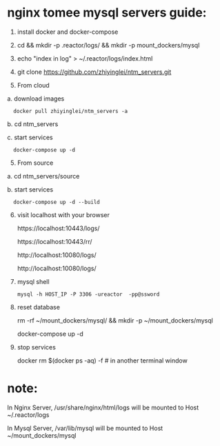  

# nginx tomee mysql servers guide:

1. install docker and docker-compose

2. cd && mkdir -p .reactor/logs/ && mkdir -p mount_dockers/mysql

3. echo "index in log" > ~/.reactor/logs/index.html

4. git clone https://github.com/zhiyinglei/ntm_servers.git

5. From cloud

 a. download images

      docker pull zhiyinglei/ntm_servers -a

 b. cd ntm_servers

 c. start services 

      docker-compose up -d
     
5. From source

 a. cd ntm_servers/source

 b. start services 

      docker-compose up -d --build


6. visit localhost with your browser

   https://localhost:10443/logs/

   https://localhost:10443/rr/
   
   http://localhost:10080/logs/

   http://localhost:10080/logs/


7. mysql shell
   
       mysql -h HOST_IP -P 3306 -ureactor  -pp@ssword

8. reset database
    
    rm -rf ~/mount_dockers/mysql/ && mkdir -p ~/mount_dockers/mysql
    
    docker-compose up -d

9. stop services
    
    docker rm $(docker ps -aq) -f  # in another terminal window


# note: 

   In Nginx Server, /usr/share/nginx/html/logs will be mounted to Host ~/.reactor/logs
   
   In Mysql Server, /var/lib/mysql will be mounted to Host ~/mount_dockers/mysql
